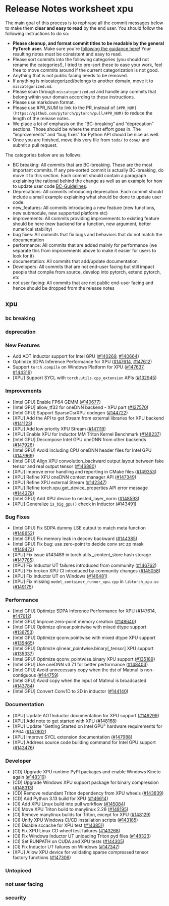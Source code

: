
# Release Notes worksheet xpu

The main goal of this process is to rephrase all the commit messages below to make them **clear and easy to read** by the end user. You should follow the following instructions to do so:

* **Please cleanup, and format commit titles to be readable by the general PyTorch user.** Make sure you're [following the guidance here](https://docs.google.com/document/d/14OmgGBr1w6gl1VO47GGGdwrIaUNr92DFhQbY_NEk8mQ/edit)! Your resulting notes must be consistent and easy to read.
* Please sort commits into the following categories (you should not rename the categories!), I tried to pre-sort these to ease your work, feel free to move commits around if the current categorization is not good.
* Anything that is not public facing needs to be removed.
* If anything is miscategorized/belongs to another domain, move it to `miscategorized.md`.
* Please scan through `miscategorized.md` and handle any commits that belong within your domain according to these instructions.
* Please use markdown format.
* Please use #PR_NUM to link to the PR, instead of `[#PR_NUM](https://github.com/pytorch/pytorch/pull/#PR_NUM)` to reduce the length of the release notes.
* We place a lot of emphasis on the “BC-breaking” and “deprecation” sections. Those should be where the most effort goes in. The “improvements” and “bug fixes” for Python API should be nice as well.
* Once you are finished, move this very file from `todo/` to `done/` and submit a pull request.

The categories below are as follows:

* BC breaking: All commits that are BC-breaking. These are the most important commits. If any pre-sorted commit is actually BC-breaking, do move it to this section. Each commit should contain a paragraph explaining the rational behind the change as well as an example for how to update user code [BC-Guidelines](https://docs.google.com/document/d/14OmgGBr1w6gl1VO47GGGdwrIaUNr92DFhQbY_NEk8mQ/edit#heading=h.a9htwgvvec1m).
* Deprecations: All commits introducing deprecation. Each commit should include a small example explaining what should be done to update user code.
* new_features: All commits introducing a new feature (new functions, new submodule, new supported platform etc)
* improvements: All commits providing improvements to existing feature should be here (new backend for a function, new argument, better numerical stability)
* bug fixes: All commits that fix bugs and behaviors that do not match the documentation
* performance: All commits that are added mainly for performance (we separate this from improvements above to make it easier for users to look for it)
* documentation: All commits that add/update documentation
* Developers: All commits that are not end-user facing but still impact people that compile from source, develop into pytorch, extend pytorch, etc
* not user facing: All commits that are not public end-user facing and hence should be dropped from the release notes

## xpu
### bc breaking
### deprecation

### New Features
- Add AOT Inductor support for Intel GPU ([#140269](https://github.com/pytorch/pytorch/pull/140269), [#140664](https://github.com/pytorch/pytorch/pull/140664))
- Optimize SDPA Inference Performance for XPU ([#147614](https://github.com/pytorch/pytorch/pull/147614), [#147612](https://github.com/pytorch/pytorch/pull/147612))
- Support `torch.compile` on Windows Platform for XPU ([#147637](https://github.com/pytorch/pytorch/pull/147637), [#144316](https://github.com/pytorch/pytorch/pull/144316))
- [XPU] Support SYCL with `torch.utils.cpp_extension` APIs ([#132945](https://github.com/pytorch/pytorch/pull/132945))

### Improvements
- [Intel GPU] Enable FP64 GEMM ([#140677](https://github.com/pytorch/pytorch/pull/140677))
- [Intel GPU] allow_tf32 for oneDNN backend - XPU part ([#137570](https://github.com/pytorch/pytorch/pull/137570))
- [Intel GPU] Support SparseCsrXPU codegen ([#144722](https://github.com/pytorch/pytorch/pull/144722))
- [XPU] Add the API to get Stream from external libraries for XPU backend ([#141123](https://github.com/pytorch/pytorch/pull/141123))
- [XPU] Add low priority XPU Stream ([#141119](https://github.com/pytorch/pytorch/pull/141119))
- [XPU] Enable XPU for Inductor MM Triton Kernel Benchmark ([#148237](https://github.com/pytorch/pytorch/pull/148237))
- [Intel GPU] Decompose Intel GPU oneDNN from other backends ([#147926](https://github.com/pytorch/pytorch/pull/147926))
- [Intel GPU] Avoid including CPU oneDNN header files for Intel GPU ([#147969](https://github.com/pytorch/pytorch/pull/147969))
- [Intel GPU] Align XPU convolution_backward output layout between fake tensor and real output tensor ([#146880](https://github.com/pytorch/pytorch/pull/146880))
- [XPU] Improve error handling and reporting in CMake files ([#149353](https://github.com/pytorch/pytorch/pull/149353))
- [XPU] Refine XPU oneDNN context manager API ([#147349](https://github.com/pytorch/pytorch/pull/147349))
- [XPU] Refine XPU external Stream ([#142347](https://github.com/pytorch/pytorch/pull/142347))
- [XPU] Refine torch.xpu.get_device_properties API error message ([#144379](https://github.com/pytorch/pytorch/pull/144379))
- [Intel GPU] Add XPU device to nested_layer_norm ([#148593](https://github.com/pytorch/pytorch/pull/148593))
- [XPU] Generalize `is_big_gpu()` check in Inductor ([#143491](https://github.com/pytorch/pytorch/pull/143491))

### Bug Fixes
- [Intel GPU] Fix SDPA dummy LSE output to match meta function ([#148652](https://github.com/pytorch/pytorch/pull/148652))
- [Intel GPU] Fix memory leak in deconv backward ([#144385](https://github.com/pytorch/pytorch/pull/144385))
- [Intel GPU] Fix bug: use zero-point to decide conv src zp mask ([#149473](https://github.com/pytorch/pytorch/pull/149473))
- [XPU] Fix issue #143489 in torch.utils._content_store hash storage ([#147785](https://github.com/pytorch/pytorch/pull/147785))
- [XPU] Fix Inductor UT failures introduced from community ([#146762](https://github.com/pytorch/pytorch/pull/146762))
- [XPU] Fix broken XPU CI introduced by community changes ([#145058](https://github.com/pytorch/pytorch/pull/145058))
- [XPU] Fix Inductor UT on Windows ([#146481](https://github.com/pytorch/pytorch/pull/146481))
- [XPU] Fix missing `model_container_runner_xpu.cpp` in `libtorch_xpu.so` ([#149175](https://github.com/pytorch/pytorch/pull/149175))

### Performance
- [Intel GPU] Optimize SDPA Inference Performance for XPU ([#147614](https://github.com/pytorch/pytorch/pull/147614), [#147612](https://github.com/pytorch/pytorch/pull/147612))
- [Intel GPU] Improve zero-point memory creation ([#148640](https://github.com/pytorch/pytorch/pull/148640))
- [Intel GPU] Optimize qlinear.pointwise with mixed dtype support ([#136753](https://github.com/pytorch/pytorch/pull/136753))
- [Intel GPU] Optimize qconv.pointwise with mixed dtype XPU support ([#135465](https://github.com/pytorch/pytorch/pull/135465))
- [Intel GPU] Optimize qlinear_pointwise.binary[_tensor] XPU support ([#135337](https://github.com/pytorch/pytorch/pull/135337))
- [Intel GPU] Optimize qconv_pointwise.binary XPU support ([#135189](https://github.com/pytorch/pytorch/pull/135189))
- [Intel GPU] Use oneDNN v3.7.1 for better performance ([#148403](https://github.com/pytorch/pytorch/pull/148403))
- [Intel GPU] Avoid unnecessary copy when the dst of Matmul is non-contiguous ([#144759](https://github.com/pytorch/pytorch/pull/144759))
- [Intel GPU] Avoid copy when the input of Matmul is broadcasted ([#143784](https://github.com/pytorch/pytorch/pull/143784))
- [Intel GPU] Convert Conv1D to 2D in inductor ([#144140](https://github.com/pytorch/pytorch/pull/144140))

### Documentation
- [XPU] Update AOTInductor documentation for XPU support ([#149299](https://github.com/pytorch/pytorch/pull/149299))
- [XPU] Add note to get started with XPU ([#148168](https://github.com/pytorch/pytorch/pull/148168))
- [XPU] Update "Getting Started on Intel GPU" hardware requirements for FP64 ([#147802](https://github.com/pytorch/pytorch/pull/147802))
- [XPU] Improve SYCL extension documentation ([#147988](https://github.com/pytorch/pytorch/pull/147988))
- [XPU] Address source code building command for Intel GPU support ([#143476](https://github.com/pytorch/pytorch/pull/143476))

### Developer
- [CD] Upgrade XPU runtime PyPI packages and enable Windows Kineto again ([#148319](https://github.com/pytorch/pytorch/pull/148319))
- [CD] Upgrade Windows XPU support package for binary compression ([#148313](https://github.com/pytorch/pytorch/pull/148313))
- [CD] Remove redundant Triton dependency from XPU wheels ([#143839](https://github.com/pytorch/pytorch/pull/143839))
- [CD] Add Python 3.13 build for XPU ([#146614](https://github.com/pytorch/pytorch/pull/146614))
- [CI] Add XPU Linux build into pull workflow ([#145084](https://github.com/pytorch/pytorch/pull/145084))
- [CI] Move XPU Triton build to manylinux 2.28 ([#148195](https://github.com/pytorch/pytorch/pull/148195))
- [CI] Remove manylinux builds for Triton, except for XPU ([#148129](https://github.com/pytorch/pytorch/pull/148129))
- [CI] Unify XPU Windows CI/CD installation scripts ([#143185](https://github.com/pytorch/pytorch/pull/143185))
- [CI] Disable sccache for XPU test ([#143851](https://github.com/pytorch/pytorch/pull/143851))
- [CI] Fix XPU Linux CD wheel test failures ([#143268](https://github.com/pytorch/pytorch/pull/143268))
- [CI] Fix Windows Inductor UT unloading Triton pyd files ([#148323](https://github.com/pytorch/pytorch/pull/148323))
- [CI] Set RUNPATH on CUDA and XPU tests ([#144305](https://github.com/pytorch/pytorch/pull/144305))
- [CI] Fix Inductor UT failures on Windows ([#147347](https://github.com/pytorch/pytorch/pull/147347))
- [XPU] Allow XPU device for validating sparse compressed tensor factory functions ([#147306](https://github.com/pytorch/pytorch/pull/147306))

### Untopiced
### not user facing
### security
